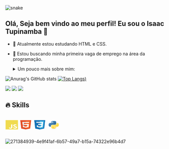 ![snake](https://github.com/user-attachments/assets/b4264061-3b2b-45a7-91ed-faeabda3fd5c)
## Olá, Seja bem vindo ao meu perfil! Eu sou o Isaac Tupinamba 👋

- 🌱 Atualmente estou estudando HTML e CSS.
- 👯 Estou buscando minha primeira vaga de emprego na área da programação.

   <details>
    <summary>Um pouco mais sobre mim:</summary>
  <p>Eu tenho 21 anos, estou estudando programação a 5 meses.</p>
  <p>Estou a procura de uma vaga que me possibilite aprender ainda mais, abrangendo meu conhecimento cada vez mais na área da progamação.</p>
  <p>Quero me tornar um programador FullStack!</p>
  </details>

![Anurag's GitHub stats](https://github-readme-stats.vercel.app/api?username=IsaacTupinamba-prog&show_icons=true&theme=merko)
[![Top Langs](https://github-readme-stats.vercel.app/api/top-langs/?username=IsaacTupinamba-prog&show_icons=true&theme=merko))](https://github.com/anuraghazra/github-readme-stats)

<div> 
  <a href="https://www.instagram.com/isaac.bertoldo23" target="_blank"><img src="https://img.shields.io/badge/-Instagram-%23E4405F?style=for-the-badge&logo=instagram&logoColor=white" target="_blank"></a>
  <a href = "isaactupinamba3@gmail.com"><img src="https://img.shields.io/badge/-Gmail-%23333?style=for-the-badge&logo=gmail&logoColor=white" target="_blank"></a>
  <a href="https://www.linkedin.com/in/rafaella-ballerini-45875016a" target="_blank"><img src="https://img.shields.io/badge/-LinkedIn-%230077B5?style=for-the-badge&logo=linkedin&logoColor=white" target="_blank"></a> 
  
</div>

## 🔥 Skills
<!-- Skills: Programming Languages -->
<div style="display: inline_block"><br>
  <img align="center" alt="Rafa-Js" height="30" width="40" src="https://raw.githubusercontent.com/devicons/devicon/master/icons/javascript/javascript-plain.svg">
  <img align="center" alt="Rafa-HTML" height="30" width="40" src="https://raw.githubusercontent.com/devicons/devicon/master/icons/html5/html5-original.svg">
  <img align="center" alt="Rafa-CSS" height="30" width="40" src="https://raw.githubusercontent.com/devicons/devicon/master/icons/css3/css3-original.svg">
  <img align="center" alt="Rafa-Python" height="30" width="40" src="https://raw.githubusercontent.com/devicons/devicon/master/icons/python/python-original.svg">
</div>

##
![271384939-4e9f41af-6b57-49a7-b15a-74322e96b4d7](https://github.com/user-attachments/assets/c382d462-3fed-40e7-84c4-86f20fcdc631)




